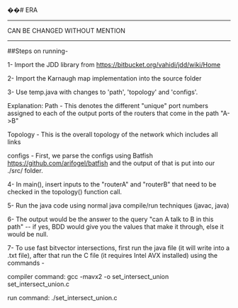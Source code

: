 ��# ERA

*****************************************************************************************************************************
CAN BE CHANGED WITHOUT MENTION
*****************************************************************************************************************************
##Steps on running-

1- Import the JDD library from https://bitbucket.org/vahidi/jdd/wiki/Home 

2- Import the Karnaugh map implementation into the source folder

3- Use temp.java with changes to 'path', 'topology' and 'configs'.

Explanation: Path - This denotes the different "unique" port numbers assigned to each of the output ports of the routers that come in the path "A->B"

Topology - This is the overall topology of the network which includes all links

configs - First, we parse the configs using Batfish https://github.com/arifogel/batfish
and the output of that is put into our ./src/ folder.

 4- In main(), insert inputs to the "routerA" and "routerB" that need to be checked in the topology() function call.

 5- Run the java code using normal java compile/run techniques (javac, java) 

 6- The output would be the answer to the query "can A talk to B in this path" -- if yes, BDD would give you the values that make it through, else it would be null.
 
 7- To use fast bitvector intersections, first run the java file (it will write into a .txt file), after that run the C file (it requires Intel AVX installed)  using the commands -
 
 compiler command: gcc -mavx2 -o set_intersect_union set_intersect_union.c
 
 run command: ./set_intersect_union.c


